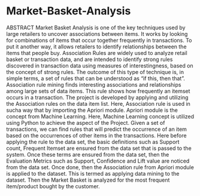 # Market-Basket-Analysis

ABSTRACT
Market Basket Analysis is one of the key techniques used by large retailers to
uncover associations between items. It works by looking for combinations of
items that occur together frequently in transactions. To put it another way, it
allows retailers to identify relationships between the items that people buy.
Association Rules are widely used to analyze retail basket or transaction data, and
are intended to identify strong rules discovered in transaction data using measures
of interestingness, based on the concept of strong rules. The outcome of this type
of technique is, in simple terms, a set of rules that can be understood as “if this,
then that”. Association rule mining finds interesting associations and
relationships among large sets of data items. This rule shows how frequently an
itemset occurs in a transaction. The project is developed by applying and utilizing
the Association rules on the data item list. Here, Association rule is used in sucha
way that by importing the Apriori module. Apriori module is the concept from
Machine Learning. Here, Machine Learning concept is utilized using Python to
achieve the aspect of the Project. Given a set of transactions, we can find rules
that will predict the occurrence of an item based on the occurrences of other items
in the transactions. Here before applying the rule to the data set, the basic
definitions such as Support count, Frequent Itemset are ensured from the data set
that is passed to the system. Once these terms are ensured from the data set, then
the Evaluation Metrics such as Support, Confidence and Lift value are noticed
from the data set. Once done, then the Association rule from Apriori module is
applied to the dataset. This is termed as applying data mining to the dataset. Then
the Market Basket is analyzed for the most frequent item/product bought by the
customer.
